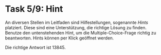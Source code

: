 # Task 5/9: Hint
An diversen Stellen im Leitfaden sind Hilfestellungen, sogenannte *Hints* platziert. Diese sind eine Unterstützung,
die richtige Lösung zu finden. Benutze den untenstehenden Hint, um die Multiple-Choice-Frage richtig zu beantworten. 
Hints können per Klick geöffnet werden.

<div class="hint">
  Die richtige Antwort ist 13845.
</div>

